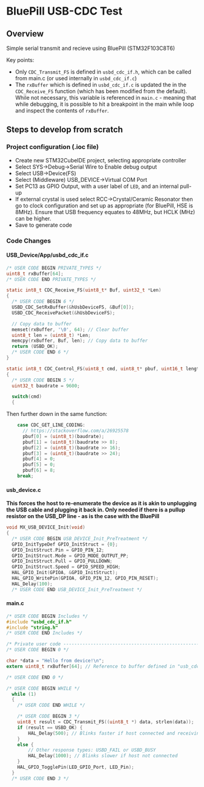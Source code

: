 # BluePill USB-CDC Test

## Overview

Simple serial transmit and recieve using BluePill (STM32F103C8T6)

Key points:
- Only `CDC_Transmit_FS` is defined in `usbd_cdc_if.h`, which can be called from main.c (or used internally in `usbd_cdc_if.c`)
- The `rxBuffer` which is defined in `usbd_cdc_if.c` is updated the in the `CDC_Receive_FS` function (which has been modified from the default). While not necessary, this variable is referenced in `main.c` - meaning that while debugging, it is possible to hit a breakpoint in the main while loop and inspect the contents of `rxBuffer`.

## Steps to develop from scratch

### Project configuration (.ioc file)

- Create new STM32CubeIDE project, selecting appropriate controller
- Select SYS->Debug->Serial Wire to Enable debug output
- Select USB->Device(FS)
- Select (Middleware) USB_DEVICE->Virtual COM Port
- Set PC13 as GPIO Output, with a user label of `LED`, and an internal pull-up
- If external crystal is used select RCC->Crystal/Ceramic Resonator then go to clock configuration and set up as appropriate (for BluePill, HSE is 8MHz). Ensure that USB frequency equates to 48MHz, but HCLK (MHz) can be higher.
- Save to generate code

### Code Changes

#### USB_Device/App/usbd_cdc_if.c

```C
/* USER CODE BEGIN PRIVATE_TYPES */
uint8_t rxBuffer[64];
/* USER CODE END PRIVATE_TYPES */
```

```C
static int8_t CDC_Receive_FS(uint8_t* Buf, uint32_t *Len)
{
  /* USER CODE BEGIN 6 */
  USBD_CDC_SetRxBuffer(&hUsbDeviceFS, &Buf[0]);
  USBD_CDC_ReceivePacket(&hUsbDeviceFS);

  // Copy data to buffer
  memset(rxBuffer, '\0', 64); // Clear buffer
  uint8_t len = (uint8_t) *Len;
  memcpy(rxBuffer, Buf, len); // Copy data to buffer
  return (USBD_OK);
  /* USER CODE END 6 */
}
```

```C
static int8_t CDC_Control_FS(uint8_t cmd, uint8_t* pbuf, uint16_t length)
{
  /* USER CODE BEGIN 5 */
  uint32_t baudrate = 9600;

  switch(cmd)
  {
```

Then further down in the same function:

```C
    case CDC_GET_LINE_CODING:
	  // https://stackoverflow.com/a/26925578
	  pbuf[0] = (uint8_t)(baudrate);
	  pbuf[1] = (uint8_t)(baudrate >> 8);
	  pbuf[2] = (uint8_t)(baudrate >> 16);
	  pbuf[3] = (uint8_t)(baudrate >> 24);
	  pbuf[4] = 0;
	  pbuf[5] = 0;
	  pbuf[6] = 8;
    break;
```

#### usb_device.c

**This forces the host to re-enumerate the device as it is akin to unplugging the USB cable and plugging it back in. Only needed if there is a pullup resistor on the USB_DP line - as is the case with the BluePill** 

```C
void MX_USB_DEVICE_Init(void)
{
  /* USER CODE BEGIN USB_DEVICE_Init_PreTreatment */
  GPIO_InitTypeDef GPIO_InitStruct = {0};
  GPIO_InitStruct.Pin = GPIO_PIN_12;
  GPIO_InitStruct.Mode = GPIO_MODE_OUTPUT_PP;
  GPIO_InitStruct.Pull = GPIO_PULLDOWN;
  GPIO_InitStruct.Speed = GPIO_SPEED_HIGH;
  HAL_GPIO_Init(GPIOA, &GPIO_InitStruct);
  HAL_GPIO_WritePin(GPIOA, GPIO_PIN_12, GPIO_PIN_RESET);
  HAL_Delay(100);
  /* USER CODE END USB_DEVICE_Init_PreTreatment */
```

#### main.c

```C
/* USER CODE BEGIN Includes */
#include "usbd_cdc_if.h"
#include "string.h"
/* USER CODE END Includes */
```

```C
/* Private user code ---------------------------------------------------------*/
/* USER CODE BEGIN 0 */

char *data = "Hello from device!\n";
extern uint8_t rxBuffer[64]; // Reference to buffer defined in "usb_cdc_if.h"

/* USER CODE END 0 */
```

```C
/* USER CODE BEGIN WHILE */
  while (1)
  {
    /* USER CODE END WHILE */

    /* USER CODE BEGIN 3 */
	uint8_t result = CDC_Transmit_FS((uint8_t *) data, strlen(data));
	if (result == USBD_OK) {
	    HAL_Delay(500); // Blinks faster if host connected and receiving data
	}
	else {
	    // Other response types: USBD_FAIL or USBD_BUSY
		HAL_Delay(1000); // Blinks slower if host not connected
	}
	HAL_GPIO_TogglePin(LED_GPIO_Port, LED_Pin);
  }
  /* USER CODE END 3 */
```